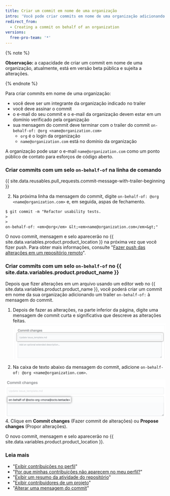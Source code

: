 ```yaml
---
title: Criar um commit em nome de uma organização
intro: 'Você pode criar commits em nome de uma organização adicionando um trailer à mensagem do commit. Os commits atribuídos a uma organização incluem um selo "em nome de" no {{ site.data.variables.product.product_name }}.'
redirect_from:
  - Creating a commit on behalf of an organization
versions:
  free-pro-team: '*'
---
```


{% note %}

**Observação:** a capacidade de criar um commit em nome de uma organização, atualmente, está em versão beta pública e sujeita a alterações.

{% endnote %}

Para criar commits em nome de uma organização:

- você deve ser um integrante da organização indicado no trailer
- você deve assinar o commit
- o e-mail do seu commit e o e-mail da organização devem estar em um domínio verificado pela organização
- sua mensagem do commit deve terminar com o trailer do commit `on-behalf-of: @org <name@organization.com>`
  - `org` é o login da organização
  - `name@organization.com` está no domínio da organização

A organização pode usar o e-mail `name@organization.com` como um ponto público de contato para esforços de código aberto.

### Criar commits com um selo `on-behalf-of` na linha de comando

{{ site.data.reusables.pull_requests.commit-message-with-trailer-beginning }}

2. Na próxima linha da mensagem do commit, digite `on-behalf-of: @org <name@organization.com>` e, em seguida, aspas de fechamento.

  ```shell
  $ git commit -m "Refactor usability tests.
  >
  >
  on-behalf-of: <em>@org</em> &lt;<em>name@organization.com</em>&gt;"
  ```

O novo commit, mensagem e selo aparecerão no {{ site.data.variables.product.product_location }} na próxima vez que você fizer push. Para obter mais informações, consulte "[Fazer push das alterações em um repositório remoto](/articles/pushing-commits-to-a-remote-repository/)".

### Criar commits com um selo `on-behalf-of` no {{ site.data.variables.product.product_name }}

Depois que fizer alterações em um arquivo usando um editor web no {{ site.data.variables.product.product_name }}, você poderá criar um commit em nome da sua organização adicionando um trailer `on-behalf-of:` à mensagem do commit.

1. Depois de fazer as alterações, na parte inferior da página, digite uma mensagem de commit curta e significativa que descreve as alterações feitas. ![Mensagem do commit para sua alteração](/assets/images/help/repository/write-commit-message-quick-pull.png)

2. Na caixa de texto abaixo da mensagem do commit, adicione `on-behalf-of: @org <name@organization.com>`.

  ![Exemplo de trailer on-behalf-of da mensagem do commit na segunda caixa de texto da mensagem do commit](/assets/images/help/repository/write-commit-message-on-behalf-of-trailer.png)
4. Clique em **Commit changes** (Fazer commit de alterações) ou **Propose changes** (Propor alterações).

O novo commit, mensagem e selo aparecerão no {{ site.data.variables.product.product_location }}.

### Leia mais

- "[Exibir contribuições no perfil](/articles/viewing-contributions-on-your-profile)"
- "[Por que minhas contribuições não aparecem no meu perfil?](/articles/why-are-my-contributions-not-showing-up-on-my-profile)"
- "[Exibir um resumo da atividade do repositório](/articles/viewing-a-summary-of-repository-activity)"
- "[Exibir contribuidores de um projeto](/articles/viewing-a-projects-contributors)"
- "[Alterar uma mensagem do commit](/articles/changing-a-commit-message)"
